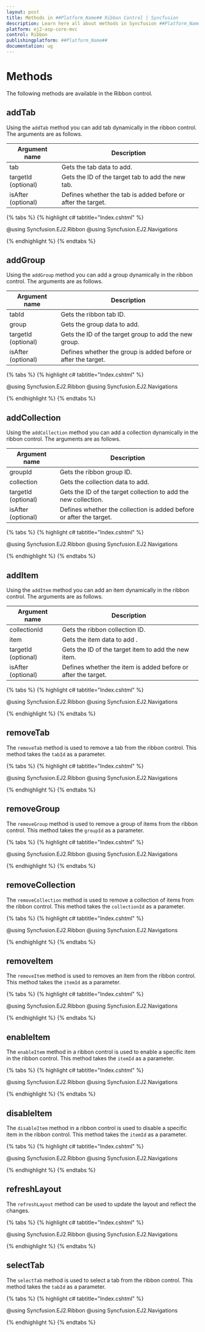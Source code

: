 ```yaml
---
layout: post
title: Methods in ##Platform_Name## Ribbon Control | Syncfusion
description: Learn here all about methods in Syncfusion ##Platform_Name## Ribbon control of Syncfusion Essential JS 2 and more.
platform: ej2-asp-core-mvc
control: Ribbon
publishingplatform: ##Platform_Name##
documentation: ug
---
```


# Methods

The following methods are available in the Ribbon control.

## addTab

Using the `addTab` method you can add tab dynamically in the ribbon control. The arguments are as follows.

|   Argument name      |   Description                            |
|----------------------| -----------------------------------------|
|     tab              |    Gets the tab data to add.|
|     targetId (optional)|    Gets the ID of the target tab to add the new tab.|
|     isAfter (optional)|     Defines whether the tab is added before or after the target.|

{% tabs %}
{% highlight c# tabtitle="Index.cshtml" %}

@using Syncfusion.EJ2.Ribbon
@using Syncfusion.EJ2.Navigations

<ejs-button id="addTab" content="AddTab" onclick="addTab()" isPrimary="true"></ejs-button>

<ejs-ribbon id="ribbon">
    <e-ribbon-tabs>
        <e-ribbon-tab header="Home">
            <e-ribbon-groups>
                <e-ribbon-group header="Font">
                    <e-ribbon-collections>
                        <e-ribbon-collection>
                            <e-ribbon-items>
                                <e-ribbon-item type=Button>
                                    <e-ribbon-buttonsettings iconCss="e-icons e-cut" content="Cut"></e-ribbon-buttonsettings>
                                </e-ribbon-item>
                            </e-ribbon-items>
                        </e-ribbon-collection>
                    </e-ribbon-collections>
                </e-ribbon-group>
            </e-ribbon-groups>
        </e-ribbon-tab>
    </e-ribbon-tabs>
</ejs-ribbon>

<script>
    function addTab() {
        var ribbonObj = document.getElementById("ribbon").ej2_instances[0];
        let newTab = {
            header: "Insert",
            id: "tab"
        };
        ribbonObj.addTab(newTab);
    }
</script>

{% endhighlight %}
{% endtabs %}

## addGroup

Using the `addGroup` method you can add a group dynamically in the ribbon control. The arguments are as follows.

|   Argument name      |   Description                            |
|----------------------| -----------------------------------------|
|     tabId            |    Gets the ribbon tab ID.|
|     group            |    Gets the group data to add.|
|     targetId (optional)|    Gets the ID of the target group to add the new group.|
|     isAfter (optional)|     Defines whether the group is added before or after the target.|

{% tabs %}
{% highlight c# tabtitle="Index.cshtml" %}

@using Syncfusion.EJ2.Ribbon
@using Syncfusion.EJ2.Navigations

<ejs-button id="addGroup" content="AddGroup" onclick="addGroup()" isPrimary="true"></ejs-button>

<ejs-ribbon id="ribbon">
    <e-ribbon-tabs>
        <e-ribbon-tab header="Home" id="homeTab">
            <e-ribbon-groups>
                <e-ribbon-group header="Font">
                    <e-ribbon-collections>
                        <e-ribbon-collection>
                            <e-ribbon-items>
                                <e-ribbon-item type=Button>
                                    <e-ribbon-buttonsettings iconCss="e-icons e-cut" content="Cut"></e-ribbon-buttonsettings>
                                </e-ribbon-item>
                            </e-ribbon-items>
                        </e-ribbon-collection>
                    </e-ribbon-collections>
                </e-ribbon-group>
            </e-ribbon-groups>
        </e-ribbon-tab>
    </e-ribbon-tabs>
</ejs-ribbon>

<script>
    function addGroup() {
        var ribbonObj = document.getElementById("ribbon").ej2_instances[0];
        let newGroup = {
            header: "newGroup",
            id: "insertGroup"
        }
        ribbonObj.addGroup("homeTab", newGroup);
    }
</script>

{% endhighlight %}
{% endtabs %}

## addCollection

Using the `addCollection` method you can add a collection dynamically in the ribbon control. The arguments are as follows.

|   Argument name      |   Description                            |
|----------------------| -----------------------------------------|
|     groupId          |    Gets the ribbon group ID.|
|     collection       |    Gets the collection data to add.|
|     targetId (optional)|    Gets the ID of the target collection to add the new collection.|
|     isAfter (optional)|     Defines whether the collection is added before or after the target.|

{% tabs %}
{% highlight c# tabtitle="Index.cshtml" %}

@using Syncfusion.EJ2.Ribbon
@using Syncfusion.EJ2.Navigations

<ejs-button id="addCollection" content="AddCollection" onclick="addCollection()" isPrimary="true"></ejs-button>

<ejs-ribbon id="ribbon">
    <e-ribbon-tabs>
        <e-ribbon-tab header="Home">
            <e-ribbon-groups>
                <e-ribbon-group header="Font" id="fontGroup">
                    <e-ribbon-collections>
                        <e-ribbon-collection>
                            <e-ribbon-items>
                                <e-ribbon-item type=Button>
                                    <e-ribbon-buttonsettings iconCss="e-icons e-cut" content="Cut"></e-ribbon-buttonsettings>
                                </e-ribbon-item>
                            </e-ribbon-items>
                        </e-ribbon-collection>
                    </e-ribbon-collections>
                </e-ribbon-group>
            </e-ribbon-groups>
        </e-ribbon-tab>
    </e-ribbon-tabs>
</ejs-ribbon>

<script>
    function addCollection() {
        var ribbonObj = document.getElementById("ribbon").ej2_instances[0];
        let newCollection = {
            id: "insertCollection",
            items: [
                {
                    type: "Button",
                    buttonSettings: {
                    content: "Edit",
                    iconCss: "e-icons e-edit"
                    }
                },
                {
                    type: "ColorPicker",
                    colorPickerSettings: {
                        value: "035a"
                    }
                }
            ]
        }
    ribbonObj.addCollection("fontGroup", newCollection)
    }
</script>

{% endhighlight %}
{% endtabs %}

## addItem

Using the `addItem` method you can add an item dynamically in the ribbon control. The arguments are as follows.

|   Argument name      |   Description                            |
|----------------------| -----------------------------------------|
|     collectionId     |    Gets the ribbon collection ID.|
|     item             |    Gets the item data to add .|
|     targetId (optional)|    Gets the ID of the target item to add the new item.|
|     isAfter (optional)|     Defines whether the item is added before or after the target.|

{% tabs %}
{% highlight c# tabtitle="Index.cshtml" %}

@using Syncfusion.EJ2.Ribbon
@using Syncfusion.EJ2.Navigations

<ejs-button id="addItem" content="AddItem" onclick="addItem()" isPrimary="true"></ejs-button>

<ejs-ribbon id="ribbon">
    <e-ribbon-tabs>
        <e-ribbon-tab header="Home" id="homeTab">
            <e-ribbon-groups>
                <e-ribbon-group header="Font" id="fontGroup" orientation="Column">
                    <e-ribbon-collections>
                        <e-ribbon-collection id="buttonCollection">
                            <e-ribbon-items>
                                <e-ribbon-item type=Button allowedSizes="Medium">
                                    <e-ribbon-buttonsettings iconCss="e-icons e-cut" content="Cut"></e-ribbon-buttonsettings>
                                </e-ribbon-item>
                            </e-ribbon-items>
                        </e-ribbon-collection>
                    </e-ribbon-collections>
                </e-ribbon-group>
            </e-ribbon-groups>
        </e-ribbon-tab>
    </e-ribbon-tabs>
</ejs-ribbon>

<script>
    function addItem() {
        var ribbonObj = document.getElementById("ribbon").ej2_instances[0];
        let newItem = {
            id: "insertItem",
            type: "ColorPicker",
            colorPickerSettings: {
                value: "035a"
            }
        }
        ribbonObj.addItem("buttonCollection", newItem)
    }
</script>

{% endhighlight %}
{% endtabs %}

## removeTab

The `removeTab` method is used to remove a tab from the ribbon control. This method takes the `tabId` as a parameter.

{% tabs %}
{% highlight c# tabtitle="Index.cshtml" %}

@using Syncfusion.EJ2.Ribbon
@using Syncfusion.EJ2.Navigations

<ejs-button id="removeTab" content="RemoveTab" onclick="removeTab()" isPrimary="true"></ejs-button>

<ejs-ribbon id="ribbon">
    <e-ribbon-tabs>
        <e-ribbon-tab header="Home" id="homeTab">
            <e-ribbon-groups>
                <e-ribbon-group header="Font">
                    <e-ribbon-collections>
                        <e-ribbon-collection>
                            <e-ribbon-items>
                                <e-ribbon-item type=Button>
                                    <e-ribbon-buttonsettings iconCss="e-icons e-cut" content="Cut"></e-ribbon-buttonsettings>
                                </e-ribbon-item>
                            </e-ribbon-items>
                        </e-ribbon-collection>
                    </e-ribbon-collections>
                </e-ribbon-group>
            </e-ribbon-groups>
        </e-ribbon-tab>
        <e-ribbon-tab header="Insert" id="insertTab">
        </e-ribbon-tab>
    </e-ribbon-tabs>
</ejs-ribbon>

<script>
    function removeTab() {
        var ribbonObj = document.getElementById("ribbon").ej2_instances[0];
        ribbonObj.removeTab("insertTab")
    }
</script>

{% endhighlight %}
{% endtabs %}

## removeGroup

The `removeGroup` method is used to remove a group of items from the ribbon control. This method takes the `groupId` as a parameter.

{% tabs %}
{% highlight c# tabtitle="Index.cshtml" %}

@using Syncfusion.EJ2.Ribbon
@using Syncfusion.EJ2.Navigations

<ejs-button id="removeGroup" content="RemoveGroup" onclick="removeGroup()" isPrimary="true"></ejs-button>

<ejs-ribbon id="ribbon">
    <e-ribbon-tabs>
        <e-ribbon-tab header="Home">
            <e-ribbon-groups>
                <e-ribbon-group header="Font" id="buttonGroup">
                    <e-ribbon-collections>
                        <e-ribbon-collection>
                            <e-ribbon-items>
                                <e-ribbon-item displayOptions=Auto type=Button>
                                    <e-ribbon-buttonsettings iconCss="e-icons e-cut" content="Cut"></e-ribbon-buttonsettings>
                                </e-ribbon-item>
                            </e-ribbon-items>
                        </e-ribbon-collection>
                    </e-ribbon-collections>
                </e-ribbon-group>
                <e-ribbon-group header="ClipBoard" id="clipBoard">
                </e-ribbon-group>
            </e-ribbon-groups>
        </e-ribbon-tab>
    </e-ribbon-tabs>
</ejs-ribbon>

<script>
    function removeGroup() {
        var ribbonObj = document.getElementById("ribbon").ej2_instances[0];
        ribbonObj.removeGroup("clipBoard");
    }
</script>

{% endhighlight %}
{% endtabs %}

## removeCollection

The `removeCollection` method is used to remove a collection of items from the ribbon control. This method takes the `collectionId` as a parameter.

{% tabs %}
{% highlight c# tabtitle="Index.cshtml" %}

@using Syncfusion.EJ2.Ribbon
@using Syncfusion.EJ2.Navigations

<ejs-button id="removeCollection" content="RemoveCollection" onclick="removeCollection()" isPrimary="true"></ejs-button>

<ejs-ribbon id="ribbon">
    <e-ribbon-tabs>
        <e-ribbon-tab header="Home">
            <e-ribbon-groups>
                <e-ribbon-group header="Font">
                    <e-ribbon-collections>
                        <e-ribbon-collection id="buttonCollection">
                            <e-ribbon-items>
                                <e-ribbon-item type=Button>
                                    <e-ribbon-buttonsettings iconCss="e-icons e-cut" content="Cut"></e-ribbon-buttonsettings>
                                </e-ribbon-item>
                            </e-ribbon-items>
                        </e-ribbon-collection>
                        <e-ribbon-collection id="colorPickerCollection">
                            <e-ribbon-items>
                                <e-ribbon-item type=ColorPicker>
                                    <e-ribbon-colorpickersettings value="035a"></e-ribbon-colorpickersettings>
                                </e-ribbon-item>
                            </e-ribbon-items>
                        </e-ribbon-collection>
                    </e-ribbon-collections>
                </e-ribbon-group>
            </e-ribbon-groups>
        </e-ribbon-tab>
    </e-ribbon-tabs>
</ejs-ribbon>

<script>
    function removeCollection() {
        var ribbonObj = document.getElementById("ribbon").ej2_instances[0];
        ribbonObj.removeCollection("colorPickerCollection");
    }
</script>

{% endhighlight %}
{% endtabs %}

## removeItem

The `removeItem` method is used to removes an item from the ribbon control. This method takes the `itemId` as a parameter.

{% tabs %}
{% highlight c# tabtitle="Index.cshtml" %}

@using Syncfusion.EJ2.Ribbon
@using Syncfusion.EJ2.Navigations

<ejs-button id="removeItem" content="RemoveItem" onclick="removeItem()" isPrimary="true"></ejs-button>

<ejs-ribbon id="ribbon">
    <e-ribbon-tabs>
        <e-ribbon-tab header="Home">
            <e-ribbon-groups>
                <e-ribbon-group header="Font">
                    <e-ribbon-collections>
                        <e-ribbon-collection>
                            <e-ribbon-items>
                                <e-ribbon-item type=Button id="cutItem">
                                    <e-ribbon-buttonsettings iconCss="e-icons e-cut" content="Cut"></e-ribbon-buttonsettings>
                                </e-ribbon-item>
                                <e-ribbon-item type=Button id="copyItem">
                                    <e-ribbon-buttonsettings iconCss="e-icons e-copy" content="Copy"></e-ribbon-buttonsettings>
                                </e-ribbon-item>
                            </e-ribbon-items>
                        </e-ribbon-collection>
                    </e-ribbon-collections>
                </e-ribbon-group>
            </e-ribbon-groups>
        </e-ribbon-tab>
    </e-ribbon-tabs>
</ejs-ribbon>

<script>
    function removeItem() {
        var ribbonObj = document.getElementById("ribbon").ej2_instances[0];
        ribbonObj.removeItem("copyItem")
    }
</script>

{% endhighlight %}
{% endtabs %}

## enableItem

The `enableItem` method in a ribbon control is used to enable a specific item in the ribbon control. This method takes the `itemId` as a parameter.

{% tabs %}
{% highlight c# tabtitle="Index.cshtml" %}

@using Syncfusion.EJ2.Ribbon
@using Syncfusion.EJ2.Navigations

<ejs-button id="enableItem" content="EnableItem" onclick="enableItem()" isPrimary="true"></ejs-button>

<ejs-ribbon id="ribbon">
    <e-ribbon-tabs>
        <e-ribbon-tab header="Home">
            <e-ribbon-groups>
                <e-ribbon-group header="Font">
                    <e-ribbon-collections>
                        <e-ribbon-collection>
                            <e-ribbon-items>
                                <e-ribbon-item type=Button disabled=true id="cutItem">
                                    <e-ribbon-buttonsettings iconCss="e-icons e-cut" content="Cut"></e-ribbon-buttonsettings>
                                </e-ribbon-item>
                            </e-ribbon-items>
                        </e-ribbon-collection>
                    </e-ribbon-collections>
                </e-ribbon-group>
            </e-ribbon-groups>
        </e-ribbon-tab>
    </e-ribbon-tabs>
</ejs-ribbon>

<script>
    function enableItem() {
        var ribbonObj = document.getElementById("ribbon").ej2_instances[0];
        ribbonObj.enableItem("cutItem")
    }
</script>

{% endhighlight %}
{% endtabs %}

## disableItem

The `disableItem` method in a ribbon control is used to disable a specific item in the ribbon control. This method takes the `itemId` as a parameter.

{% tabs %}
{% highlight c# tabtitle="Index.cshtml" %}

@using Syncfusion.EJ2.Ribbon
@using Syncfusion.EJ2.Navigations

<ejs-button id="disableItem" content="DisableItem" onclick="disableItem()" isPrimary="true"></ejs-button>

<ejs-ribbon id="ribbon">
    <e-ribbon-tabs>
        <e-ribbon-tab header="Home">
            <e-ribbon-groups>
                <e-ribbon-group header="Font">
                    <e-ribbon-collections>
                        <e-ribbon-collection>
                            <e-ribbon-items>
                                <e-ribbon-item type=Button id="cutItem">
                                    <e-ribbon-buttonsettings iconCss="e-icons e-cut" content="Cut"></e-ribbon-buttonsettings>
                                </e-ribbon-item>
                            </e-ribbon-items>
                        </e-ribbon-collection>
                    </e-ribbon-collections>
                </e-ribbon-group>
            </e-ribbon-groups>
        </e-ribbon-tab>
    </e-ribbon-tabs>
</ejs-ribbon>

<script>
    function disableItem() {
        var ribbonObj = document.getElementById("ribbon").ej2_instances[0];
        ribbonObj.disableItem("cutItem")
    }
</script>

{% endhighlight %}
{% endtabs %}

## refreshLayout

The `refreshLayout` method can be used to update the layout and reflect the changes.

{% tabs %}
{% highlight c# tabtitle="Index.cshtml" %}

@using Syncfusion.EJ2.Ribbon
@using Syncfusion.EJ2.Navigations

<ejs-button id="refresh" content="Refresh" onclick="refreshLayout()" isPrimary="true"></ejs-button>

<ejs-ribbon id="ribbon" activeLayout="Classic">
    <e-ribbon-tabs>
        <e-ribbon-tab header="Home" id="homeTab">
            <e-ribbon-groups>
                <e-ribbon-group header="Font" id="fontGroup" orientation="Column">
                    <e-ribbon-collections>
                        <e-ribbon-collection id="buttonCollection">
                            <e-ribbon-items>
                                <e-ribbon-item type=Button id="cutButton" allowedSizes="Medium">
                                    <e-ribbon-buttonsettings iconCss="e-icons e-cut" content="Cut"></e-ribbon-buttonsettings>
                                </e-ribbon-item>
                            </e-ribbon-items>
                        </e-ribbon-collection>
                    </e-ribbon-collections>
                </e-ribbon-group>
            </e-ribbon-groups>
        </e-ribbon-tab>
    </e-ribbon-tabs>
</ejs-ribbon>

<script>
    function refreshLayout() {
        var ribbonObj = document.getElementById("ribbon").ej2_instances[0];
        ribbonObj.activeLayout = "Simplified";
        ribbonObj.refreshLayout();
    }
</script>

{% endhighlight %}
{% endtabs %}

## selectTab

The `selectTab` method is used to select a tab from the ribbon control. This method takes the `tabId` as a parameter.

{% tabs %}
{% highlight c# tabtitle="Index.cshtml" %}

@using Syncfusion.EJ2.Ribbon
@using Syncfusion.EJ2.Navigations

<ejs-button id="selectTab" content="selectTab" onclick="selectTab()" isPrimary="true"></ejs-button>

<ejs-ribbon id="ribbon">
    <e-ribbon-tabs>
        <e-ribbon-tab header="Home" id="homeTab">
            <e-ribbon-groups>
                <e-ribbon-group header="Font">
                    <e-ribbon-collections>
                        <e-ribbon-collection>
                            <e-ribbon-items>
                                <e-ribbon-item type=Button>
                                    <e-ribbon-buttonsettings iconCss="e-icons e-cut" content="Cut"></e-ribbon-buttonsettings>
                                </e-ribbon-item>
                            </e-ribbon-items>
                        </e-ribbon-collection>
                    </e-ribbon-collections>
                </e-ribbon-group>
            </e-ribbon-groups>
        </e-ribbon-tab>
        <e-ribbon-tab header="Insert" id="insertTab">
        </e-ribbon-tab>
    </e-ribbon-tabs>
</ejs-ribbon>

<script>
    function selectTab() {
        var ribbonObj = document.getElementById("ribbon").ej2_instances[0];
        ribbonObj.selectTab("insertTab")
    }
</script>

{% endhighlight %}
{% endtabs %}